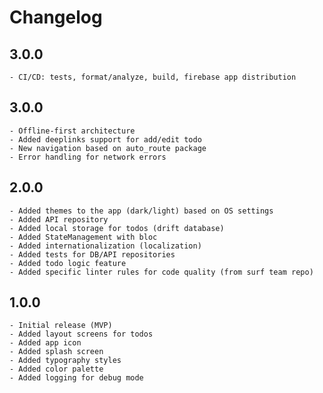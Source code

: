 # Changelog

## 3.0.0


    - CI/CD: tests, format/analyze, build, firebase app distribution


## 3.0.0


    - Offline-first architecture
    - Added deeplinks support for add/edit todo
    - New navigation based on auto_route package
    - Error handling for network errors

## 2.0.0


    - Added themes to the app (dark/light) based on OS settings
    - Added API repository
    - Added local storage for todos (drift database)
    - Added StateManagement with bloc
    - Added internationalization (localization)
    - Added tests for DB/API repositories
    - Added todo logic feature
    - Added specific linter rules for code quality (from surf team repo)


## 1.0.0


    - Initial release (MVP)
    - Added layout screens for todos
    - Added app icon
    - Added splash screen
    - Added typography styles
    - Added color palette
    - Added logging for debug mode
